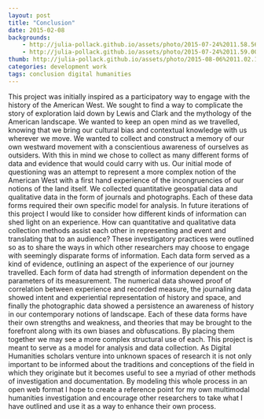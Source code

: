 ```yaml
---
layout: post
title: "Conclusion"
date: 2015-02-08
backgrounds:
    - http://julia-pollack.github.io/assets/photo/2015-07-24%2011.58.56.jpg
    - http://julia-pollack.github.io/assets/photo/2015-07-24%2011.59.00.jpg
thumb: http://julia-pollack.github.io/assets/photo/2015-08-06%2011.02.19.jpg
categories: development work
tags: conclusion digital humanities
---
```

This project was initially inspired as a participatory way to engage with the history of the American West. We sought to find a way to complicate the story of exploration laid down by Lewis and Clark and the mythology of the American landscape. We wanted to keep an open mind as we travelled, knowing that we bring our cultural bias and contextual knowledge with us wherever we move. We wanted to collect and construct a memory of our own westward movement with a conscientious awareness of ourselves as outsiders. With this in mind we chose to collect as many different forms of data and evidence that would could carry with us. Our initial mode of questioning was an attempt to represent a more complex notion of the American West with a first hand experience of the incongruencies of our notions of the land itself. We collected quantitative geospatial data and qualitative data in the form of journals and photographs. Each of these data forms required their own specific model for analysis. In future iterations of this project I would like to consider how different kinds of information can shed light on an experience. How can quantitative and qualitative data collection methods assist each other in representing and event and translating that to an audience?
These investigatory practices were outlined so as to share the ways in which other researchers may choose to engage with seemingly disparate forms of information. Each data form served as a kind of evidence, outlining an aspect of the experience of our journey travelled. Each form of data had strength of information dependent on the parameters of its measurement. The numerical data showed proof of correlation between experience and recorded measure, the journaling data showed intent and experiential representation of history and space, and finally the photographic data showed a persistence an awareness of history in our contemporary notions of landscape. Each of these data forms have their own strengths and weakness, and theories that may be brought to the forefront along with its own biases and obfuscations. By placing them together we may see a more complex structural use of each. This project is meant to serve as a model for analysis and data collection. As Digital Humanities scholars venture into unknown spaces of research it is not only important to be informed about the traditions and conceptions of the field in which they originate but it becomes useful to see a myriad of other methods of investigation and documentation. By modeling this whole process in an open web format I hope to create a reference point for my own multimodal humanities investigation and encourage other researchers to take what I have outlined and use it as a way to enhance their own process. 